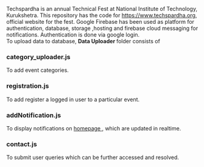 Techspardha is an annual Technical Fest at National Institute of Technology, Kurukshetra.
This repository has the code for https://www.techspardha.org, official website for the fest.
Google Firebase has been used as platform for authentication, database, storage ,hosting and firebase cloud messaging for notifications.
Authentication is done via google login.<br>
To upload data to database, <strong>Data Uploader </strong>folder consists of 
<h3>category_uploader.js</h3>
To add event categories.
<h3>registration.js</h3>
To add register a logged in user to a particular event.
<h3>addNotification.js</h3>
To display notifications on <a href=" https://www.techspardha.org">homepage </a>, which are updated in realtime.
<h3>contact.js</h3>
To submit user queries which can be further accessed and resolved.

